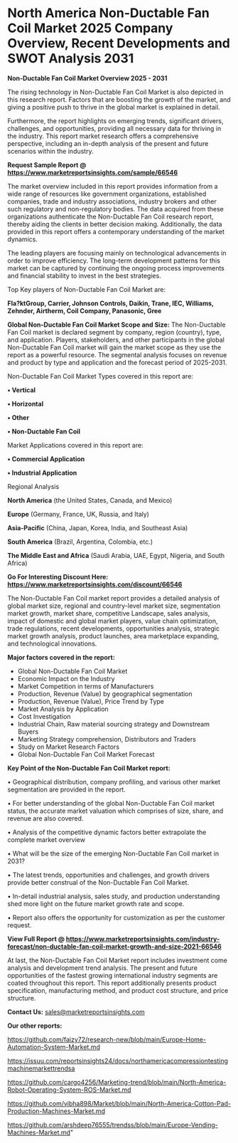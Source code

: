 # North America Non-Ductable Fan Coil Market 2025 Company Overview, Recent Developments and SWOT Analysis 2031

<Strong> Non-Ductable Fan Coil Market Overview 2025 - 2031</strong>

The rising technology in Non-Ductable Fan Coil Market is also depicted in this research report. Factors that are boosting the growth of the market, and giving a positive push to thrive in the global market is explained in detail.

Furthermore, the report highlights on emerging trends, significant drivers, challenges, and opportunities, providing all necessary data for thriving in the industry. This report market research offers a comprehensive perspective, including an in-depth analysis of the present and future scenarios within the industry.

<strong>Request Sample Report @ <a href=https://www.marketreportsinsights.com/sample/66546>https://www.marketreportsinsights.com/sample/66546</a></strong>

The market overview included in this report provides information from a wide range of resources like government organizations, established companies, trade and industry associations, industry brokers and other such regulatory and non-regulatory bodies. The data acquired from these organizations authenticate the Non-Ductable Fan Coil research report, thereby aiding the clients in better decision making. Additionally, the data provided in this report offers a contemporary understanding of the market dynamics.

The leading players are focusing mainly on technological advancements in order to improve efficiency. The long-term development patterns for this market can be captured by continuing the ongoing process improvements and financial stability to invest in the best strategies.

Top Key players of Non-Ductable Fan Coil Market are:

<strong>Fla?ktGroup, Carrier, Johnson Controls, Daikin, Trane, IEC, Williams, Zehnder, Airtherm, Coil Company, Panasonic, Gree</strong>

<strong><b>Global Non-Ductable Fan Coil Market Scope and Size:</b></strong>
The Non-Ductable Fan Coil market is declared segment by company, region (country), type, and application. Players, stakeholders, and other participants in the global Non-Ductable Fan Coil market will gain the market scope as they use the report as a powerful resource. The segmental analysis focuses on revenue and product by type and application and the forecast period of 2025-2031.

Non-Ductable Fan Coil Market Types covered in this report are:

<strong>• Vertical

• Horizontal

• Other

• Non-Ductable Fan Coil</strong>

Market Applications covered in this report are:

<strong>• Commercial Application

• Industrial Application</strong> 

Regional Analysis

<strong>North America</strong> (the United States, Canada, and Mexico)

<strong>Europe</strong> (Germany, France, UK, Russia, and Italy)

<strong>Asia-Pacific</strong> (China, Japan, Korea, India, and Southeast Asia)

<strong>South America</strong> (Brazil, Argentina, Colombia, etc.)

<strong>The Middle East and Africa</strong> (Saudi Arabia, UAE, Egypt, Nigeria, and South Africa)

<strong>Go For Interesting Discount Here: <a href=https://www.marketreportsinsights.com/discount/66546>https://www.marketreportsinsights.com/discount/66546</a></strong>

The Non-Ductable Fan Coil market report provides a detailed analysis of global market size, regional and country-level market size, segmentation market growth, market share, competitive Landscape, sales analysis, impact of domestic and global market players, value chain optimization, trade regulations, recent developments, opportunities analysis, strategic market growth analysis, product launches, area marketplace expanding, and technological innovations.

<strong><b>Major factors covered in the report:</b></strong>
<ul>
  <li>Global Non-Ductable Fan Coil Market </li>
  <li>Economic Impact on the Industry</li>
  <li>Market Competition in terms of Manufacturers</li>
  <li>Production, Revenue (Value) by geographical segmentation</li>
  <li>Production, Revenue (Value), Price Trend by Type</li>
  <li>Market Analysis by Application</li>
  <li>Cost Investigation</li>
  <li>Industrial Chain, Raw material sourcing strategy and Downstream Buyers</li>
  <li>Marketing Strategy comprehension, Distributors and Traders</li>
  <li>Study on Market Research Factors</li>
  <li>Global Non-Ductable Fan Coil Market Forecast</li>
</ul>

<strong><b>Key Point of the Non-Ductable Fan Coil Market report:</b></strong>

• Geographical distribution, company profiling, and various other market segmentation are provided in the report.

• For better understanding of the global Non-Ductable Fan Coil market status, the accurate market valuation which comprises of size, share, and revenue are also covered.

• Analysis of the competitive dynamic factors better extrapolate the complete market overview

• What will be the size of the emerging Non-Ductable Fan Coil market in 2031?

• The latest trends, opportunities and challenges, and growth drivers provide better construal of the Non-Ductable Fan Coil Market.

• In-detail industrial analysis, sales study, and production understanding shed more light on the future market growth rate and scope.

• Report also offers the opportunity for customization as per the customer request.

<strong><b>View Full Report @ <a href=https://www.marketreportsinsights.com/industry-forecast/non-ductable-fan-coil-market-growth-and-size-2021-66546>https://www.marketreportsinsights.com/industry-forecast/non-ductable-fan-coil-market-growth-and-size-2021-66546</a></b></strong>


At last, the Non-Ductable Fan Coil Market report includes investment come analysis and development trend analysis. The present and future opportunities of the fastest growing international industry segments are coated throughout this report. This report additionally presents product specification, manufacturing method, and product cost structure, and price structure.

<strong>Contact Us:</strong>
sales@marketreportsinsights.com

<strong>Our other reports:</strong>

<a href=https://github.com/faizy72/research-new/blob/main/Europe-Home-Automation-System-Market.md>https://github.com/faizy72/research-new/blob/main/Europe-Home-Automation-System-Market.md</a>

<a href=https://issuu.com/reportsinsights24/docs/northamericacompressiontestingmachinemarkettrendsa>https://issuu.com/reportsinsights24/docs/northamericacompressiontestingmachinemarkettrendsa</a>

<a href=https://github.com/cargo4256/Marketing-trend/blob/main/North-America-Robot-Operating-System-ROS-Market.md>https://github.com/cargo4256/Marketing-trend/blob/main/North-America-Robot-Operating-System-ROS-Market.md</a>

<a href=https://github.com/vibha898/Market/blob/main/North-America-Cotton-Pad-Production-Machines-Market.md>https://github.com/vibha898/Market/blob/main/North-America-Cotton-Pad-Production-Machines-Market.md</a>

<a href=https://github.com/arshdeep76555/trendss/blob/main/Europe-Vending-Machines-Market.md>https://github.com/arshdeep76555/trendss/blob/main/Europe-Vending-Machines-Market.md</a>"
